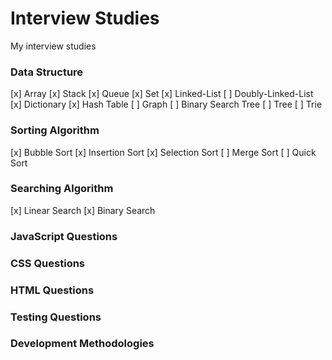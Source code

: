 # Interview Studies
My interview studies
### Data Structure
[x] Array
[x] Stack
[x] Queue
[x] Set
[x] Linked-List
[ ] Doubly-Linked-List
[x] Dictionary
[x] Hash Table
[ ] Graph
[ ] Binary Search Tree
[ ] Tree
[ ] Trie

### Sorting Algorithm
[x] Bubble Sort
[x] Insertion Sort
[x] Selection Sort
[ ] Merge Sort
[ ] Quick Sort

### Searching Algorithm
[x] Linear Search
[x] Binary Search

### JavaScript Questions

### CSS Questions

### HTML Questions

### Testing Questions

### Development Methodologies